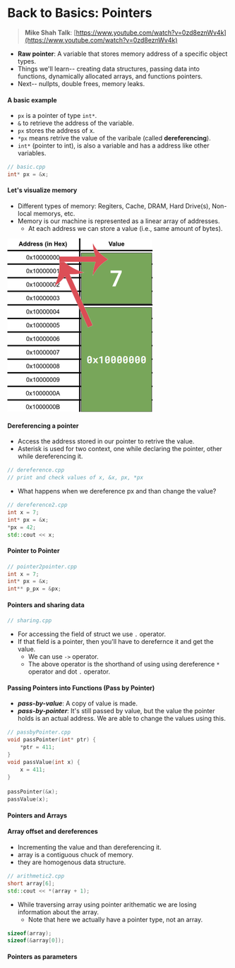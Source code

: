 # Back to Basics: Pointers

> **Mike Shah Talk**: [https://www.youtube.com/watch?v=0zd8eznWv4k](https://www.youtube.com/watch?v=0zd8eznWv4k)

- **Raw pointer**: A variable that stores memory address of a specific object types.
- Things we'll learn-- creating data structures, passing data into functions, dynamically allocated arrays, and functions pointers.
- Next-- nullpts, double frees, memory leaks.

#### A basic example
- `px` is a pointer of type `int*`.
- `&` to retrieve the address of the variable.
- `px` stores the address of x.
- `*px` means retrive the value of the varibale (called **dereferencing**).
- `int*` (pointer to int), is also a variable and has a address like other variables.
```cpp
// basic.cpp
int* px = &x;
```

#### Let's visualize memory
- Different types of memory: Regiters, Cache, DRAM, Hard Drive(s), Non-local memorys, etc.
- Memory is our machine is represented as a linear array of addresses.
    - At each address we can store a value (i.e., same amount of bytes).

![visualize_memory_pointer](../images/visualize_memory_pointer.png)

#### Dereferencing a pointer
- Access the address stored in our pointer to retrive the value.
- Asterisk is used for two context, one while declaring the pointer, other while dereferencing it.
```cpp
// dereference.cpp
// print and check values of x, &x, px, *px
```
- What happens when we dereference px and than change the value?
```cpp
// dereference2.cpp
int x = 7;
int* px = &x;
*px = 42;
std::cout << x;
```

#### Pointer to Pointer
```cpp
// pointer2pointer.cpp
int x = 7;
int* px = &x;
int** p_px = &px;
```

#### Pointers and sharing data
```cpp
// sharing.cpp
```
- For accessing the field of struct we use `.` operator.
- If that field is a pointer, then you'll have to derefernce it and get the value.
    - We can use `->` operator.
    - The above operator is the shorthand of using using dereference `*` operator and dot `.` operator.

#### Passing Pointers into Functions (Pass by Pointer)
- ***pass-by-value***: A copy of value is made.
- ***pass-by-pointer***: It's still passed by value, but the value the pointer holds is an actual address. We are able to change the values using this.
```cpp
// passbyPointer.cpp
void passPointer(int* ptr) {
    *ptr = 411;
}
void passValue(int x) {
    x = 411;
}

passPointer(&x);
passValue(x);
```

#### Pointers and Arrays


#### Array offset and dereferences
- Incrementing the value and than dereferencing it.
- array is a contiguous chuck of memory.
- they are homogenous data structure.
```cpp
// arithmetic2.cpp
short array[6];
std::cout << *(array + 1);
```
- While traversing array using pointer arithematic we are losing information about the array.
    - Note that here we actually have a pointer type, not an array.
```cpp
sizeof(array);
sizeof(&array[0]);
```

#### Pointers as parameters
